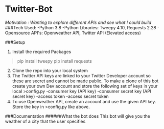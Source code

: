 # Twitter-Bot
*Motivation : Wanting to explore different APIs and see what I could build*
###Tech Used:
-Python 3.8
-Python Libraries: Tweepy 4.10, Requests 2.28
-Opensource API's: Openweather API, Twitter API (Elevated access)

###Setup
1. Install the required Packages
>pip install tweepy
>pip install requests
2. Clone the repo into your local system
3. The Twitter API keys are linked to your Twitter Developer account so these are secret and cannot be made public. To make a clone of this bot create your own Dev account and store the following set of keys in your local >config.py
-consumer key (API key)
-consumer secret key (API secret key)
-access token
-access secret token
4. To use Openweather API, create an account and use the given API key. Store the key in >config.py like above.


###Documentation
######What the bot does
This bot will give you the weather of a city that the user specifies.


